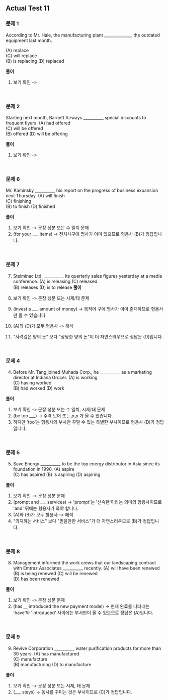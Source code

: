 ## Actual Test 11
### 문제 1

According to Mr. Hale, the manufacturing plant ______________ the outdated equipment last month.

(A) replace  
(C) will replace  
(B) is replacing
 (D) replaced

**풀이**

1. 보기 확인 -> 

<br>

### 문제 2

Starting next month, Barnett Airways __________ 
special discounts to frequent flyers.
 (A) had offered  
(C) will be offered  
(B) offered
 (D) will be offering

**풀이**

1. 보기 확인 -> 

<br>

### 문제 6

Mr. Kaminsky __________ his report on the progress of 
business expansion next Thursday.
 (A) will finish  
(C) finishing  
(B) to finish
 (D) finished

**풀이**

1. 보기 확인 -> 문장 성분 또는 수 일치 문제
2. (for your ___ items) -> 전치사구에 명사가 이미 있으므로 형용사 (B)가 정답입니다.

<br>

### 문제 7

7. Stelminac Ltd. __________ its quarterly sales figures 
yesterday at a media conference.
 (A) is releasing 
(C) released  
(B) releases
 (D) is to release
**풀이**

1. 보기 확인 -> 문장 성분 또는 시제/태 문제
2. (invest a ___ amount of money) -> 목적어 구에 명사가 이미 존재하므로 형용사만 올 수 있습니다.
3. (A)와 (D)가 모두 형용사 -> 해석
4. "사려깊은 양의 돈" 보다 "상당한 양의 돈"이 더 자연스러우므로 정답은 (D)입니다.
 
<br>

### 문제 4

4. Before Mr. Tang joined Muhada Corp., he __________ as a 
marketing director at Indiana Grocer.
 (A) is working   
(C) having worked  
(B) had worked
 (D) work

**풀이**

1. 보기 확인 -> 문장 성분 또는 수 일치, 시제/태 문제
2. (be too ___) -> 주격 보어 또는 *p.p*.가 올 수 있습니다.
3. 하지만 'too'는 형용사와 부사만 꾸밀 수 있는 특별한 부사이므로 형용사 (D)가 정답입니다.

<br>

### 문제 5

5. Save Energy __________ to be the top energy distributor in 
Asia since its foundation in 1990.
 (A) aspire  
(C) has aspired 
(B) is aspiring
 (D) aspiring

**풀이**

1. 보기 확인 -> 문장 성분 문제
2. (prompt and ___ services) -> 'prompt'는 '신속한'이라는 의미의 형용사이므로 'and' 뒤에는 형용사가 와야 합니다.
3. (A)와 (B)가 모두 형용사 -> 해석
4. "의지하는 서비스" 보다 "믿을만한 서비스"가 더 자연스러우므로 (B)가 정답입니다.

<br>

### 문제 8

 8. Management informed the work crews that our 
landscaping contract with Emtraz Associates __________ 
recently.
 (A) will have been renewed (B) is being renewed
 (C) will be renewed   
(D) has been renewed

**풀이**

1. 보기 확인 -> 문장 성분 문제
2. (has __ introduced the new payment model) -> 현재 완료를 나타내는 'have'와 'introduced' 사이에는 부사만이 올 수 있으므로 정답은 (A)입니다.

<br>

### 문제 9

9. Revive Corporation __________ water purification products 
for more than 30 years.
 (A) has manufactured  
(C) manufacture   
(B) manufacturing
 (D) to manufacture

**풀이**

1. 보기 확인 -> 문장 성분 또는 시제, 태 문제
2. (___ stays) -> 동사를 꾸미는 것은 부사이므로 (C)가 정답입니다.
 
<br>
